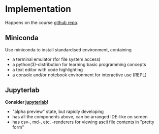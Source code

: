# Implementation #

Happens on the course [github repo](https://github.com/MadsJensen/intro_to_scientific_computing).

## Miniconda ##

Use miniconda to install standardised environment, containing
* a terminal emulator (for file system access)
* a python(3)-distribution for learning basic programming concepts
* a text editor with code highlighting
* a console and/or notebook environment for interactive use (REPL)

## Jupyterlab ## 

__Consider [jupyterlab](https://github.com/jupyterlab/jupyterlab)!__
* "alpha preview" state, but rapidly developing
* has all the components above, can be arranged IDE-like on screen
* has csv-, md-, etc. -renderers for viewing ascii file contents in "pretty form"
